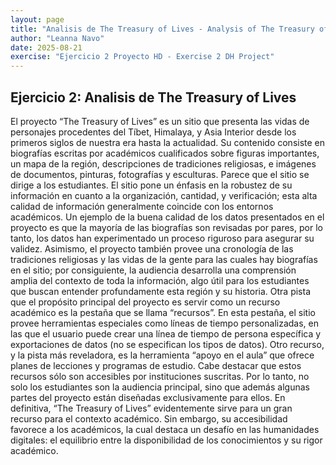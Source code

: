 ```yaml
---
layout: page
title: "Analisis de The Treasury of Lives - Analysis of The Treasury of Lives"
author: "Leanna Navo"
date: 2025-08-21
exercise: "Ejercicio 2 Proyecto HD - Exercise 2 DH Project"
---
```

## Ejercicio 2: Analisis de The Treasury of Lives



El proyecto “The Treasury of Lives” es un sitio que presenta las vidas de personajes procedentes del Tíbet, Himalaya, y Asia Interior desde los primeros siglos de nuestra era hasta la actualidad. Su contenido consiste en biografías escritas por académicos cualificados sobre figuras importantes, un mapa de la región, descripciones de tradiciones religiosas, e imágenes de documentos, pinturas, fotografías y esculturas. Parece que el sitio se dirige a los estudiantes. El sitio pone un énfasis en la robustez de su información en cuanto a la organización, cantidad, y verificación; esta alta calidad de información generalmente coincide con los entornos académicos. Un ejemplo de la buena calidad de los datos presentados en el proyecto es que la mayoría de las biografías son revisadas por pares, por lo tanto, los datos han experimentado un proceso riguroso para asegurar su validez. Asimismo, el proyecto también provee una cronología de las tradiciones religiosas y las vidas de la gente para las cuales hay biografías en el sitio; por consiguiente, la audiencia desarrolla una comprensión amplia del contexto de toda la información, algo útil para los estudiantes que buscan entender profundamente esta región y su historia. Otra pista que el propósito principal del proyecto es servir como un recurso académico es la pestaña que se llama “recursos”. En esta pestaña, el sitio provee herramientas especiales como líneas de tiempo personalizadas, en las que el usuario puede crear una línea de tiempo de persona específica y exportaciones de datos (no se especifican los tipos de datos). Otro recurso, y la pista más reveladora, es la herramienta “apoyo en el aula” que ofrece planes de lecciones y programas de estudio. Cabe destacar que estos recursos sólo son accesibles por instituciones suscritas. Por lo tanto, no solo los estudiantes son la audiencia principal, sino que además algunas partes del proyecto están diseñadas exclusivamente para ellos. En definitiva, “The Treasury of Lives” evidentemente sirve para un gran recurso para el contexto académico. Sin embargo, su accesibilidad favorece a los académicos, la cual destaca un desafío en las humanidades digitales: el equilibrio entre la disponibilidad de los conocimientos y su rigor académico.
